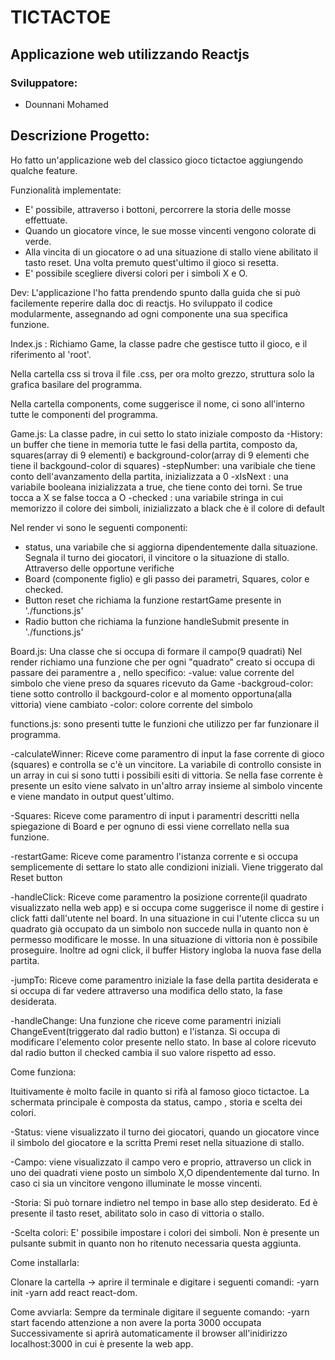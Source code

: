 # TICTACTOE 
  

## Applicazione web utilizzando Reactjs


### Sviluppatore:
- Dounnani Mohamed


## Descrizione Progetto:
Ho fatto un'applicazione web del classico gioco tictactoe aggiungendo qualche feature.

Funzionalità implementate:
 - E' possibile, attraverso i bottoni, percorrere la storia delle mosse effettuate.
 - Quando un giocatore vince, le sue mosse vincenti vengono colorate di verde.
 - Alla  vincita di un giocatore o ad una situazione di stallo viene abilitato il tasto reset. Una volta premuto quest'ultimo il gioco si resetta.
 - E' possibile scegliere diversi colori per i simboli X e O.

Dev:
L'applicazione l'ho fatta prendendo spunto dalla guida che si può facilemente reperire dalla doc di reactjs.
Ho sviluppato il codice modularmente, assegnando ad ogni componente una sua specifica funzione.

Index.js : 
Richiamo Game, la classe padre che gestisce tutto il gioco, e il riferimento al 'root'.

Nella cartella css si trova il file .css, per ora molto grezzo, struttura solo la grafica basilare del programma.

Nella cartella components, come suggerisce il nome, ci sono all'interno tutte le componenti del programma.

Game.js: La classe padre, in cui setto lo stato iniziale composto da
-History: un buffer che tiene in memoria tutte le fasi della partita, composto da, squares(array di 9 elementi) e background-color(array di 9 elementi che tiene il backgound-color di 			 squares)
-stepNumber: una varibiale che tiene conto dell'avanzamento della partita, inizializzata a 0
-xIsNext : una variabile booleana inizializzata a true, che tiene conto dei torni. Se true tocca a X se false tocca a O
-checked : una variabile stringa in cui memorizzo il colore dei simboli, inizializzato a black che è il colore di default  
	
Nel render vi sono le seguenti componenti:
- status, una variabile che si aggiorna dipendentemente dalla situazione. Segnala il turno dei giocatori, il vincitore o la situazione di stallo. Attraverso delle opportune verifiche
- Board (componente figlio) e gli passo dei parametri, Squares, color e checked.
- Button reset che richiama la funzione restartGame presente in './functions.js'
- Radio button che richiama la funzione handleSubmit presente in './functions.js'

Board.js: 
Una classe che si occupa di formare il campo(9 quadrati)
Nel render richiamo una funzione che per ogni "quadrato" creato si occupa di passare dei paramentre a <Square />, nello specifico:
-value: value corrente del simbolo che viene preso da squares ricevuto da Game
-backgroud-color: tiene sotto controllo il backgourd-color e al momento opportuna(alla vittoria) viene cambiato
-color: colore corrente del simbolo

functions.js: 
sono presenti tutte le funzioni che utilizzo per far funzionare il programma.		
	    
-calculateWinner: Riceve come paramentro di input la fase corrente di gioco (squares) e controlla se c'è un vincitore. La variabile di controllo consiste in un array in cui si sono
tutti i possibili esiti di vittoria. Se nella fase corrente è presente un esito viene salvato in un'altro array insieme al simbolo vincente e viene mandato in output 
quest'ultimo.
		 
-Squares: Riceve come paramentro di input i paramentri descritti nella spiegazione di Board e per ognuno di essi viene correllato nella sua funzione.
			  
-restartGame: Riceve come paramentro l'istanza corrente e si occupa semplicemente di settare lo stato alle condizioni iniziali. Viene triggerato dal Reset button
	
-handleClick: Riceve come paramentro la posizione corrente(il quadrato visualizzato nella web app) e si occupa come suggerisce il nome di gestire i click fatti dall'utente nel board. 
In una situazione in cui l'utente clicca su un quadrato già occupato da un simbolo non succede nulla in quanto non è permesso modificare le mosse.
In una situazione di vittoria non è possibile proseguire. Inoltre ad ogni click, il buffer History ingloba la nuova fase della partita.
	
-jumpTo: Riceve come paramentro iniziale la fase della partita desiderata e si occupa di far vedere attraverso una modifica dello stato, la fase desiderata.
	
-handleChange: Una funzione che riceve come paramentri iniziali ChangeEvent(triggerato dal radio button) e l'istanza. Si occupa di modificare l'elemento color presente nello stato.
In base al colore ricevuto dal radio button il checked cambia il suo valore rispetto ad esso.

Come funziona:

Ituitivamente è molto facile in quanto si rifà al famoso gioco tictactoe. La schermata principale è composta da status, campo , storia e scelta dei colori.
	
-Status: viene visualizzato il turno dei giocatori, quando un giocatore vince il simbolo del giocatore e la scritta Premi reset nella situazione di stallo.
	
-Campo: viene visualizzato il campo vero e proprio, attraverso un click in uno dei quadrati viene posto un simbolo X,O dipendentemente dal turno. In caso ci sia un vincitore vengono illuminate
le mosse vincenti.
	
-Storia: Si può tornare indietro nel tempo in base allo step desiderato. Ed è presente il tasto reset, abilitato solo in caso di vittoria o stallo.
	
-Scelta colori: E' possibile impostare i colori dei simboli. Non è presente un pulsante submit in quanto non ho ritenuto necessaria questa aggiunta. 


Come installarla:

Clonare la cartella -> aprire il terminale e digitare i seguenti comandi:
-yarn init 
-yarn add react react-dom.


Come avviarla:
Sempre da terminale digitare il seguente comando:
-yarn start facendo attenzione a non avere la porta 3000 occupata
Successivamente si aprirà automaticamente il browser all'inidirizzo localhost:3000 in cui è presente la web app. 
	
 


		
		   
 
 

  
